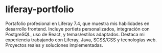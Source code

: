 # liferay-portfolio
Portafolio profesional en Liferay 7.4, que muestra mis habilidades en desarrollo frontend. Incluye portlets personalizados, integración con PostgreSQL, uso de React, y temas/estilos adaptados. Destaca mi experiencia trabajando con Liferay, Java, SCSS/CSS y tecnologías web. Proyectos reales y soluciones implementadas.
